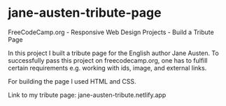 # jane-austen-tribute-page
FreeCodeCamp.org - Responsive Web Design Projects - Build a Tribute Page

In this project I built a tribute page for the English author Jane Austen.
To successfully pass this project on freecodecamp.org, one has to fulfill certain requirements e.g. 
working with ids, image, and external links.

For building the page I used HTML and CSS.

Link to my tribute page:
jane-austen-tribute.netlify.app
